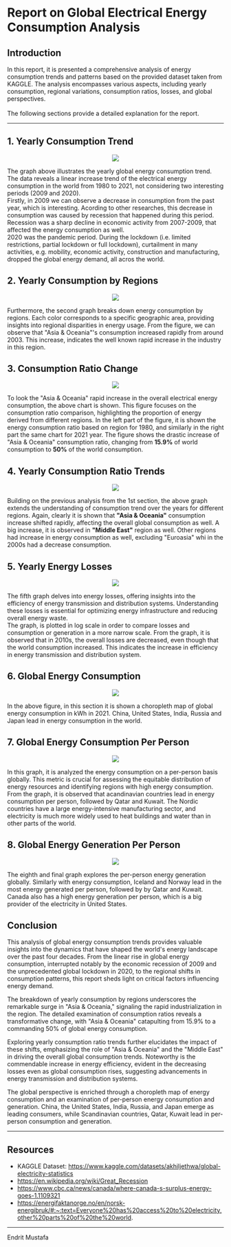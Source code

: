 # Report on Global Electrical Energy Consumption Analysis

## Introduction
In this report, it is presented a comprehensive analysis of energy consumption trends and patterns based on the provided dataset taken from KAGGLE. The analysis encompasses various aspects, including yearly consumption, regional variations, consumption ratios, losses, and global perspectives.<br>
<br>
The following sections provide a detailed explanation for the report. 

---

## 1. Yearly Consumption Trend

<div style="text-align:center;">
    <img src="1_YearlyCons.jpg">
</div>

The graph above illustrates the yearly global energy consumption trend. The data reveals a linear increase trend of the electrical energy consumption in the world from 1980 to 2021, not considering two interesting periods (2009 and 2020). <br>
Firstly, in 2009 we can observe a decrease in consumption from the past year, which is interesting. Acording to other researches, this decrease in consumption was caused by recession that happened during this period. Recession was a sharp decline in economic activity from 2007-2009, that affected the energy consumption as well. <br>
2020 was the pandemic period. During the lockdown (i.e. limited restrictions, partial lockdown or full lockdown), curtailment in many activities, e.g. mobility, economic activity, construction and manufacturing, dropped the global energy demand, all acros the world.

## 2. Yearly Consumption by Regions

<div style="text-align:center;">
    <img src="2_YearlyConsRegions.jpg">
</div>

Furthermore, the second graph breaks down energy consumption by regions. Each color corresponds to a specific geographic area, providing insights into regional disparities in energy usage. From the figure, we can observe that "Asia & Oceania"'s consumption increased rapidly from around 2003. This increase, indicates the well known rapid increase in the industry in this region.

## 3. Consumption Ratio Change

<div style="text-align:center;">
    <img src="3_ConsRatio.jpg">
</div>

To look the "Asia & Oceania" rapid increase in the overall electrical energy consumption, the above chart is shown. This figure focuses on the consumption ratio comparison, highlighting the proportion of energy derived from different regions. In the left part of the figure, it is shown the energy consumption ratio based on region for 1980, and similarly in the right part the same chart for 2021 year. The figure shows the drastic increase of "Asia & Oceania" consumption ratio, changing from **15.9%** of world consumption to **50%** of the world consumption.

## 4. Yearly Consumption Ratio Trends

<div style="text-align:center;">
    <img src="4_YearlyConsRatio.jpg">
</div>

Building on the previous analysis from the 1st section, the above graph extends the understanding of consumption trend over the years for different regions. Again, clearly it is shown that **"Asia & Oceania"** consumption increase shifted rapidly, affecting the overall global consumption as well. A big increase, it is observed in **"Middle East"** region as well. Other regions had increase in energy consumption as well, excluding "Euroasia" whi in the 2000s had a decrease consumption.

## 5. Yearly Energy Losses

<div style="text-align:center;">
    <img src="5_YearlyLosses.jpg">
</div>

The fifth graph delves into energy losses, offering insights into the efficiency of energy transmission and distribution systems. Understanding these losses is essential for optimizing energy infrastructure and reducing overall energy waste. <br>
The graph, is plotted in log scale in order to compare losses and consumption or generation in a more narrow scale. From the graph, it is observed that in 2010s, the overall losses are decreased, even though that the world consumption increased. This indicates the increase in efficiency in energy transmission and distribution system.

## 6. Global Energy Consumption

<div style="text-align:center;">
    <img src="6_World_Consumption.jpg">
</div>

In the above figure, in this section it is shown a choropleth map of global energy consumption in kWh in 2021. China, United States, India, Russia and Japan lead in energy consumption in the world. 

## 7. Global Energy Consumption Per Person

<div style="text-align:center;">
    <img src="7_World_ConsumptionPerPerson.jpg">
</div>

In this graph, it is analyzed the energy consumption on a per-person basis globally. This metric is crucial for assessing the equitable distribution of energy resources and identifying regions with high energy consumption. From the graph, it is observed that acandinavian countries lead in energy consumption per person, followed by Qatar and Kuwait. The Nordic countries have a large energy-intensive manufacturing sector, and electricity is much more widely used to heat buildings and water than in other parts of the world.

## 8. Global Energy Generation Per Person

<div style="text-align:center;">
    <img src="8_World_GenerationPerPerson.jpg">
</div>

The eighth and final graph explores the per-person energy generation globally. Similarly with energy consumption, Iceland and Norway lead in the most energy generated per person, followed by by Qatar and Kuwait. Canada also has a high energy generation per person, which is a big provider of the electricity in United States.

## Conclusion

This analysis of global energy consumption trends provides valuable insights into the dynamics that have shaped the world's energy landscape over the past four decades. From the linear rise in global energy consumption, interrupted notably by the economic recession of 2009 and the unprecedented global lockdown in 2020, to the regional shifts in consumption patterns, this report sheds light on critical factors influencing energy demand.

The breakdown of yearly consumption by regions underscores the remarkable surge in "Asia & Oceania," signaling the rapid industrialization in the region. The detailed examination of consumption ratios reveals a transformative change, with "Asia & Oceania" catapulting from 15.9% to a commanding 50% of global energy consumption.

Exploring yearly consumption ratio trends further elucidates the impact of these shifts, emphasizing the role of "Asia & Oceania" and the "Middle East" in driving the overall global consumption trends. Noteworthy is the commendable increase in energy efficiency, evident in the decreasing losses even as global consumption rises, suggesting advancements in energy transmission and distribution systems.

The global perspective is enriched through a choropleth map of energy consumption and an examination of per-person energy consumption and generation. China, the United States, India, Russia, and Japan emerge as leading consumers, while Scandinavian countries, Qatar, Kuwait lead in per-person consumption and generation.

---
## Resources

* KAGGLE Dataset: https://www.kaggle.com/datasets/akhiljethwa/global-electricity-statistics
* https://en.wikipedia.org/wiki/Great_Recession
* https://www.cbc.ca/news/canada/where-canada-s-surplus-energy-goes-1.1109321
* https://energifaktanorge.no/en/norsk-energibruk/#:~:text=Everyone%20has%20access%20to%20electricity,other%20parts%20of%20the%20world.

--- 
Endrit Mustafa
